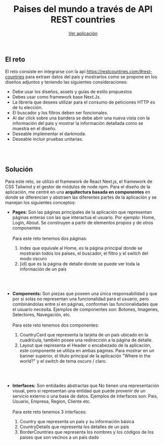 <h1 align="center">Paises del mundo a través de API REST countries</h1>
<div align="center">
<a href="https://csalfonsol.github.io/where-in-the-world">
      Ver aplicación
</a>
</div>
<br>
<br>

## El reto

El reto consiste en integrarse con la api https://restcountries.com/#rest-countries para extraer datos del país y mostrarlos como se propone en los diseños adjuntos y teniendo las siguientes consideraciones:

- Debe usar los diseños, assets y guías de estilo propuestos
- Debes usar como framework base Next.Js.
- La librería que desees utilizar para el consumo de peticiones HTTP es de tu elección.
- El buscador y los filtros deben ser funcionales.
- Al dar click sobre una bandera se debe abrir una nueva vista con la información del país y mostrar la información detallada como se muestra en el diseño.
- Deseable implementar el darkmode.
- Deseable incluir pruebas unitarias.

<br>
<br>


## Solución

Para este reto, se utilizo el framework de React Next.js, el framework de CSS Tailwind y el gestor de módulos de node npm. Para el diseño de la aplicación, me centré en una **arquitectura basada en componentes** en donde se diferencian y abstraen las diferentes partes de la aplicación y se manejan los siguientes conceptos:

- **Pages:** Son las páginas principales de la aplicación que representan páginas enteras con las que interactua el usuario. Por ejemplo: Home, Login, About. Se construyen a partir de elementos propios y de otros componentes
<br><br>
Para este reto tenemos dos páginas:

  1. Index que equivale al Home, es la página principal donde se mostrarán todos los paises, el buscador, el filtro y el switch del modo oscuro
  2. [id] que es la página de detalle donde se puede ver toda la información de un país
<br>
<br>

- **Components:** Son piezas que poseen una única responsabilidad y que por si solas no representan una funcionalidad para el usuario, pero combinándolas entre sí en páginas, conforman las funcionalidades que el usuario necesita. Ejemplos de componentes son: Botones, Imagenes, Selectores, Navegación, etc.
<br><br>
Para este reto tenemos dos componentes:

  1. CountryCard que representa la tarjeta de un país ubicado en la cuadrícula, también posee una redirección a la página de detalle.
  2. Layout que representa el Header o encabezado de la aplicación, este componente se utiliza en ambas páginas. Para mostrar en un banner superior, el título principal de la aplicación "Where in the world?" y el switch de tema oscuro / claro. 
<br>
<br>

- **Interfaces:** Son entidades abstractas que No tienen una representación visual, pero si representan una entidad que puede provenir de un servicio externo o una base de datos. Ejemplos de interfaces son: Pais, Usuario, Empresa, Region, Cliente etc.
<br><br>
Para este reto tenemos 3 interfaces:

  1. Country que representa un país y su información básica 
  2. CountryDetails que representa los detalles de un país
  3. BorderCountries que representa los nombres y los códigos de los paises que son vecinos a un pais dado
